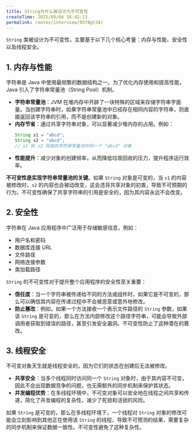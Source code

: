 ```yaml
---
title: String为什么被设计为不可变性
createTime: 2025/09/04 16:42:13
permalink: /notes/interview/8h78gt34/
---
```

`String` 类被设计为不可变性，主要基于以下几个核心考量：内存与性能、安全性以及线程安全。

## 1. 内存与性能

字符串是 Java 中使用最频繁的数据结构之一。为了优化内存使用和提高性能，Java 引入了字符串常量池（String Pool）机制。

* **字符串常量池**：JVM 在堆内存中开辟了一块特殊的区域来存储字符串字面量。当创建字符串时，如果字符串常量池中已经存在相同内容的字符串，则直接返回该字符串的引用，而不是创建新的对象。
* **内存节省**：通过共享字符串对象，可以显著减少堆内存的占用。例如：
    ```java
    String s1 = "abcd";
    String s2 = "abcd";
    // s1 和 s2 将指向字符串常量池中同一个 "abcd" 对象
    ```
* **性能提升**：减少对象的创建频率，从而降低垃圾回收的压力，提升程序运行效率。

**不可变性是实现字符串常量池的关键**。如果 `String` 对象是可变的，当 `s1` 的内容被修改时，`s2` 的内容也会被动改变，这会违背共享对象的初衷，导致不可预期的行为。不可变性确保了共享字符串的引用是安全的，因为其内容永远不会改变。

## 2. 安全性

字符串在 Java 应用程序中广泛用于存储敏感信息，例如：

* 用户名和密码
* 数据库连接 URL
* 文件路径
* 网络连接参数
* 类加载路径

`String` 的不可变性对于提升整个应用程序的安全性至关重要：

* **信任度**：当一个字符串被传递给不同的方法或组件时，如果它是不可变的，那么可以确信其内容在传递过程中不会被恶意或意外地修改。
* **防止篡改**：例如，如果一个方法接收一个表示文件路径的 `String` 参数，如果该 `String` 是可变的，那么在方法内部修改这个路径字符串，可能会导致外部调用者获取到错误的路径，甚至引发安全漏洞。不可变性防止了这种潜在的篡改。

## 3. 线程安全

不可变对象天生就是线程安全的，因为它们的状态在创建后无法被修改。

* **共享安全**：当多个线程同时访问同一个 `String` 对象时，由于其内容不可变，因此不会出现数据竞争的问题，也无需额外的同步机制来保护其状态。
* **并发编程优势**：在多线程环境中，不可变对象可以安全地在线程之间共享和传递，简化了并发编程的复杂性，减少了死锁和活锁的风险。

如果 `String` 是可变的，那么在多线程环境下，一个线程对 `String` 对象的修改可能会立刻影响到其他正在使用该 `String` 的线程，导致不可预测的结果，需要复杂的同步机制来保证数据一致性。不可变性避免了这种复杂性。